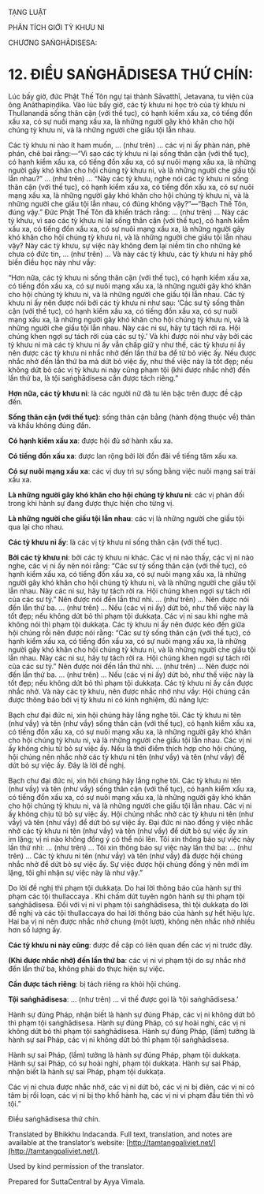  

TẠNG LUẬT

PHÂN TÍCH GIỚI TỲ KHƯU NI

CHƯƠNG SAṄGHĀDISESA:

# 12\. ĐIỀU SAṄGHĀDISESA THỨ CHÍN:

Lúc bấy giờ, đức Phật Thế Tôn ngự tại thành Sāvatthī, Jetavana, tu viện của ông Anāthapiṇḍika. Vào lúc bấy giờ, các tỳ khưu ni học trò của tỳ khưu ni Thullanandā sống thân cận (với thế tục), có hạnh kiểm xấu xa, có tiếng đồn xấu xa, có sự nuôi mạng xấu xa, là những người gây khó khăn cho hội chúng tỳ khưu ni, và là những người che giấu tội lẫn nhau.

Các tỳ khưu ni nào ít ham muốn, … (như trên) … các vị ni ấy phàn nàn, phê phán, chê bai rằng:—“Vì sao các tỳ khưu ni lại sống thân cận (với thế tục), có hạnh kiểm xấu xa, có tiếng đồn xấu xa, có sự nuôi mạng xấu xa, là những người gây khó khăn cho hội chúng tỳ khưu ni, và là những người che giấu tội lẫn nhau?” … (như trên) … “Này các tỳ khưu, nghe nói các tỳ khưu ni sống thân cận (với thế tục), có hạnh kiểm xấu xa, có tiếng đồn xấu xa, có sự nuôi mạng xấu xa, là những người gây khó khăn cho hội chúng tỳ khưu ni, và là những người che giấu tội lẫn nhau, có đúng không vậy?”—“Bạch Thế Tôn, đúng vậy.” Đức Phật Thế Tôn đã khiển trách rằng: … (như trên) … Này các tỳ khưu, vì sao các tỳ khưu ni lại sống thân cận (với thế tục), có hạnh kiểm xấu xa, có tiếng đồn xấu xa, có sự nuôi mạng xấu xa, là những người gây khó khăn cho hội chúng tỳ khưu ni, và là những người che giấu tội lẫn nhau vậy? Này các tỳ khưu, sự việc này không đem lại niềm tin cho những kẻ chưa có đức tin, … (như trên) … Và này các tỳ khưu, các tỳ khưu ni hãy phổ biến điều học này như vầy:

“Hơn nữa, các tỳ khưu ni sống thân cận (với thế tục), có hạnh kiểm xấu xa, có tiếng đồn xấu xa, có sự nuôi mạng xấu xa, là những người gây khó khăn cho hội chúng tỳ khưu ni, và là những người che giấu tội lẫn nhau. Các tỳ khưu ni ấy nên được nói bởi các tỳ khưu ni như sau: ‘Các sư tỷ sống thân cận (với thế tục), có hạnh kiểm xấu xa, có tiếng đồn xấu xa, có sự nuôi mạng xấu xa, là những người gây khó khăn cho hội chúng tỳ khưu ni, và là những người che giấu tội lẫn nhau. Này các ni sư, hãy tự tách rời ra. Hội chúng khen ngợi sự tách rời của các sư tỷ.’ Và khi được nói như vậy bởi các tỳ khưu ni mà các tỳ khưu ni ấy vẫn chấp giữ y như thế, các tỳ khưu ni ấy nên được các tỳ khưu ni nhắc nhở đến lần thứ ba để từ bỏ việc ấy. Nếu được nhắc nhở đến lần thứ ba mà dứt bỏ việc ấy, như thế việc này là tốt đẹp; nếu không dứt bỏ các vị tỳ khưu ni này cũng phạm tội (khi được nhắc nhở) đến lần thứ ba, là tội saṅghādisesa cần được tách riêng.”

**Hơn nữa, các tỳ khưu ni**: là các người nữ đã tu lên bậc trên được đề cập đến.

**Sống thân cận (với thế tục)**: sống thân cận bằng (hành động thuộc về) thân và khẩu không đúng đắn.

**Có hạnh kiểm xấu xa**: được hội đủ sở hành xấu xa.

**Có tiếng đồn xấu xa**: được lan rộng bởi lời đồn đãi về tiếng tăm xấu xa.

**Có sự nuôi mạng xấu xa**: các vị duy trì sự sống bằng việc nuôi mạng sai trái xấu xa.

**Là những người gây khó khăn cho hội chúng tỳ khưu ni**: các vị phản đối trong khi hành sự đang được thực hiện cho từng vị.

**Là những người che giấu tội lẫn nhau**: các vị là những người che giấu tội qua lại cho nhau.

**Các tỳ khưu ni ấy**: là các vị tỳ khưu ni sống thân cận (với thế tục).

**Bởi các tỳ khưu ni**: bởi các tỳ khưu ni khác. Các vị ni nào thấy, các vị ni nào nghe, các vị ni ấy nên nói rằng: “Các sư tỷ sống thân cận (với thế tục), có hạnh kiểm xấu xa, có tiếng đồn xấu xa, có sự nuôi mạng xấu xa, là những người gây khó khăn cho hội chúng tỳ khưu ni, và là những người che giấu tội lẫn nhau. Này các ni sư, hãy tự tách rời ra. Hội chúng khen ngợi sự tách rời của các sư tỷ.” Nên được nói đến lần thứ nhì. … (như trên) … Nên được nói đến lần thứ ba. … (như trên) … Nếu (các vị ni ấy) dứt bỏ, như thế việc này là tốt đẹp; nếu không dứt bỏ thì phạm tội dukkaṭa. Các vị ni sau khi nghe mà không nói thì phạm tội dukkaṭa. Các tỳ khưu ni ấy nên được kéo đến giữa hội chúng rồi nên được nói rằng: “Các sư tỷ sống thân cận (với thế tục), có hạnh kiểm xấu xa, có tiếng đồn xấu xa, có sự nuôi mạng xấu xa, là những người gây khó khăn cho hội chúng tỳ khưu ni, và là những người che giấu tội lẫn nhau. Này các ni sư, hãy tự tách rời ra. Hội chúng khen ngợi sự tách rời của các sư tỷ.” Nên được nói đến lần thứ nhì. … (như trên) … Nên được nói đến lần thứ ba. … (như trên) … Nếu (các vị ni ấy) dứt bỏ, như thế việc này là tốt đẹp; nếu không dứt bỏ thì phạm tội dukkaṭa. Các tỳ khưu ni ấy cần được nhắc nhở. Và này các tỳ khưu, nên được nhắc nhở như vầy: Hội chúng cần được thông báo bởi vị tỳ khưu ni có kinh nghiệm, đủ năng lực:

Bạch chư đại đức ni, xin hội chúng hãy lắng nghe tôi. Các tỳ khưu ni tên (như vầy) và tên (như vầy) sống thân cận (với thế tục), có hạnh kiểm xấu xa, có tiếng đồn xấu xa, có sự nuôi mạng xấu xa, là những người gây khó khăn cho hội chúng tỳ khưu ni, và là những người che giấu tội lẫn nhau. Các vị ni ấy không chịu từ bỏ sự việc ấy. Nếu là thời điểm thích hợp cho hội chúng, hội chúng nên nhắc nhở các tỳ khưu ni tên (như vầy) và tên (như vầy) để dứt bỏ sự việc ấy. Đây là lời đề nghị.

Bạch chư đại đức ni, xin hội chúng hãy lắng nghe tôi. Các tỳ khưu ni tên (như vầy) và tên (như vầy) sống thân cận (với thế tục), có hạnh kiểm xấu xa, có tiếng đồn xấu xa, có sự nuôi mạng xấu xa, là những người gây khó khăn cho hội chúng tỳ khưu ni, và là những người che giấu tội lẫn nhau. Các vị ni ấy không chịu từ bỏ sự việc ấy. Hội chúng nhắc nhở các tỳ khưu ni tên (như vầy) và tên (như vầy) để dứt bỏ sự việc ấy. Đại đức ni nào đồng ý việc nhắc nhở các tỳ khưu ni tên (như vầy) và tên (như vầy) để dứt bỏ sự việc ấy xin im lặng; vị ni nào không đồng ý có thể nói lên. Tôi xin thông báo sự việc này lần thứ nhì: … (như trên) … Tôi xin thông báo sự việc này lần thứ ba: … (như trên) … Các tỳ khưu ni tên (như vầy) và tên (như vầy) đã được hội chúng nhắc nhở để dứt bỏ sự việc ấy. Sự việc được hội chúng đồng ý nên mới im lặng, tôi ghi nhận sự việc này là như vậy.”

Do lời đề nghị thì phạm tội dukkaṭa. Do hai lời thông báo của hành sự thì phạm các tội thullaccaya . Khi chấm dứt tuyên ngôn hành sự thì phạm tội saṅghādisesa. Đối với vị ni vi phạm tội saṅghādisesa, thì tội dukkaṭa do lời đề nghị và các tội thullaccaya do hai lời thông báo của hành sự hết hiệu lực. Hai ba vị ni nên được nhắc nhở chung (một lượt), không nên nhắc nhở nhiều hơn số lượng ấy.

**Các tỳ khưu ni này cũng**: được đề cập có liên quan đến các vị ni trước đây.

**(Khi được nhắc nhở) đến lần thứ ba**: các vị ni vi phạm tội do sự nhắc nhở đến lần thứ ba, không phải do thực hiện sự việc.

**Cần được tách riêng**: bị tách riêng ra khỏi hội chúng.

**Tội saṅghādisesa**: … (như trên) … vì thế được gọi là ‘tội saṅghādisesa.’

Hành sự đúng Pháp, nhận biết là hành sự đúng Pháp, các vị ni không dứt bỏ thì phạm tội saṅghādisesa. Hành sự đúng Pháp, có sự hoài nghi, các vị ni không dứt bỏ thì phạm tội saṅghādisesa. Hành sự đúng Pháp, (lầm) tưởng là hành sự sai Pháp, các vị ni không dứt bỏ thì phạm tội saṅghādisesa.

Hành sự sai Pháp, (lầm) tưởng là hành sự đúng Pháp, phạm tội dukkaṭa. Hành sự sai Pháp, có sự hoài nghi, phạm tội dukkaṭa. Hành sự sai Pháp, nhận biết là hành sự sai Pháp, phạm tội dukkaṭa.

Các vị ni chưa được nhắc nhở, các vị ni dứt bỏ, các vị ni bị điên, các vị ni có tâm bị rối loạn, các vị ni bị thọ khổ hành hạ, các vị ni vi phạm đầu tiên thì vô tội.”

Điều saṅghādisesa thứ chín.

Translated by Bhikkhu Indacanda. Full text, translation, and notes are available at the translator’s website: [http://tamtangpaliviet.net/](http://tamtangpaliviet.net/).

Used by kind permission of the translator.

Prepared for SuttaCentral by Ayya Vimala.